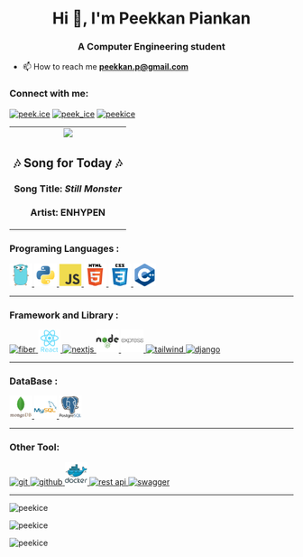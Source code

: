 <h1 align="center">Hi 👋, I'm Peekkan Piankan</h1>
<h3 align="center">A Computer Engineering student</h3>

- 📫 How to reach me **peekkan.p@gmail.com**

<h3 align="left">Connect with me:</h3>
<p align="left">
<a href="https://fb.com/peek.ice" target="blank"><img align="center" src="https://raw.githubusercontent.com/rahuldkjain/github-profile-readme-generator/master/src/images/icons/Social/facebook.svg" alt="peek.ice" height="30" width="40" /></a>
<a href="https://instagram.com/peek_ice" target="blank"><img align="center" src="https://raw.githubusercontent.com/rahuldkjain/github-profile-readme-generator/master/src/images/icons/Social/instagram.svg" alt="peek_ice" height="30" width="40" /></a>
<a href="https://www.leetcode.com/peekice" target="blank"><img align="center" src="https://raw.githubusercontent.com/rahuldkjain/github-profile-readme-generator/master/src/images/icons/Social/leet-code.svg" alt="peekice" height="30" width="40" /></a>
</p>

<!-- Start random song -->
  <div align="center">
   <table>
    <tr>
     <td>
      <div align="center">
       <div>
        <a href="https://open.spotify.com/track/6tuTpe37ljVcrJeZAAKBE1" id="link" target="_blank">
         <img src="https://i.scdn.co/image/ab67616d0000b273d364c1f2a6fede40055b02d5" style="width: 250px;"/>
        </a>
       </div>
       <div style="text-align: center;">
        <h2>
         🎶 Song for Today 🎶
        </h2>
        <h3>
         Song Title:
         <em id="title">
          Still Monster
         </em>
        </h3>
        <h3>
         Artist:
         <span id="artist">
          ENHYPEN
         </span>
        </h3>
       </div>
      </div>
     </td>
    </tr>
   </table>
  </div>
<!-- End random song -->


<h3 align="left">Programing Languages : </h3>
<a href="https://golang.org" target="_blank" rel="noreferrer"> <img src="https://raw.githubusercontent.com/devicons/devicon/master/icons/go/go-original.svg" alt="go" width="40" height="40"/> </a>
<a href="https://www.python.org" target="_blank" rel="noreferrer"> <img src="https://raw.githubusercontent.com/devicons/devicon/master/icons/python/python-original.svg" alt="python" width="40" height="40"/> </a> 
<a href="https://developer.mozilla.org/en-US/docs/Web/JavaScript" target="_blank" rel="noreferrer"> <img src="https://raw.githubusercontent.com/devicons/devicon/master/icons/javascript/javascript-original.svg" alt="javascript" width="40" height="40"/> </a>
<a href="https://www.w3.org/html/" target="_blank" rel="noreferrer"> <img src="https://raw.githubusercontent.com/devicons/devicon/master/icons/html5/html5-original-wordmark.svg" alt="html5" width="40" height="40"/> </a>
<a href="https://www.w3schools.com/css/" target="_blank" rel="noreferrer"> <img src="https://raw.githubusercontent.com/devicons/devicon/master/icons/css3/css3-original-wordmark.svg" alt="css3" width="40" height="40"/> </a>
<a href="https://www.w3schools.com/cpp/" target="_blank" rel="noreferrer"> <img src="https://raw.githubusercontent.com/devicons/devicon/master/icons/cplusplus/cplusplus-original.svg" alt="cplusplus" width="40" height="40"/> </a>
<hr>

<h3 align="left">Framework and Library : </h3>
<a href="https://docs.gofiber.io" target="_blank" rel="noreferrer"> <img src="https://docs.gofiber.io/img/logo-dark.svg" alt="fiber" height="40"/> </a> 
<a href="https://reactjs.org/" target="_blank" rel="noreferrer"> <img src="https://raw.githubusercontent.com/devicons/devicon/master/icons/react/react-original-wordmark.svg" alt="react" width="40" height="40"/> </a> 
<a href="https://nextjs.org" target="_blank" rel="noreferrer"> <img src="https://i.pinimg.com/originals/4a/2b/e7/4a2be73b1e2efb44355436c40bf496dd.png" alt="nextjs"  height="40"/> </a> 
<a href="https://nodejs.org" target="_blank" rel="noreferrer"> <img src="https://raw.githubusercontent.com/devicons/devicon/master/icons/nodejs/nodejs-original-wordmark.svg" alt="nodejs" width="40" height="40"/> </a>
<a href="https://expressjs.com" target="_blank" rel="noreferrer"> <img src="https://raw.githubusercontent.com/devicons/devicon/master/icons/express/express-original-wordmark.svg" alt="express" width="40" height="40"/> </a> 
<a href="https://tailwindcss.com/" target="_blank" rel="noreferrer"> <img src="https://www.vectorlogo.zone/logos/tailwindcss/tailwindcss-icon.svg" alt="tailwind" width="40" height="40"/> </a>
<a href="https://www.djangoproject.com/" target="_blank" rel="noreferrer"> <img src="https://cdn.worldvectorlogo.com/logos/django.svg" alt="django" width="40" height="40"/> </a>
<hr>

<h3 align="left">DataBase : </h3>
<a href="https://www.mongodb.com/" target="_blank" rel="noreferrer"> <img src="https://raw.githubusercontent.com/devicons/devicon/master/icons/mongodb/mongodb-original-wordmark.svg" alt="mongodb" width="40" height="40"/> </a>
<a href="https://www.mysql.com/" target="_blank" rel="noreferrer"> <img src="https://raw.githubusercontent.com/devicons/devicon/master/icons/mysql/mysql-original-wordmark.svg" alt="mysql" width="40" height="40"/> </a> 
<a href="https://www.postgresql.org" target="_blank" rel="noreferrer"> <img src="https://raw.githubusercontent.com/devicons/devicon/master/icons/postgresql/postgresql-original-wordmark.svg" alt="postgresql" width="40" height="40"/> </a> 

<hr>

<h3 align="left">Other Tool: </h3>
<a href="https://git-scm.com/" target="_blank" rel="noreferrer"> <img src="https://www.vectorlogo.zone/logos/git-scm/git-scm-icon.svg" alt="git" width="40" height="40"/> </a> 
<a href="https://github.com" target="_blank" rel="noreferrer"> <img src="https://upload.wikimedia.org/wikipedia/commons/thumb/c/c2/GitHub_Invertocat_Logo.svg/1200px-GitHub_Invertocat_Logo.svg.png" alt="github" width="40" height="40"/> </a> 
<a href="https://www.docker.com/" target="_blank" rel="noreferrer"> <img src="https://raw.githubusercontent.com/devicons/devicon/master/icons/docker/docker-original-wordmark.svg" alt="docker" width="40" height="40"/> </a> 
<a href="https://www.ibm.com/topics/rest-apis" target="_blank" rel="noreferrer"> <img  src="https://www.javacodegeeks.com/wp-content/uploads/2024/01/rest-api-icon.png " alt="rest api"  height="40"/> </a> 
<a href="https://swagger.io" target="_blank" rel="noreferrer"> <img  src="https://upload.wikimedia.org/wikipedia/commons/a/ab/Swagger-logo.png" alt="swagger"  height="40"/> </a> 

<hr>

<p><img src="https://github-readme-stats.vercel.app/api?username=peekice&show_icons=true&locale=en" alt="peekice" /></p>
<p><img src="https://github-readme-streak-stats.herokuapp.com/?user=peekice&" alt="peekice" /></p>
<p><img src="https://github-readme-stats.vercel.app/api/top-langs?username=peekice&show_icons=true&locale=en&layout=compact" alt="peekice" /></p>

